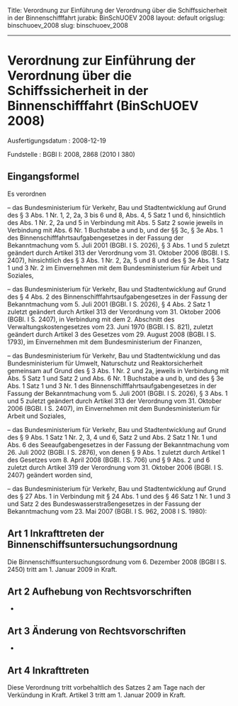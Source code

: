 Title: Verordnung zur Einführung der Verordnung über die Schiffssicherheit in der
  Binnenschifffahrt
jurabk: BinSchUOEV 2008
layout: default
origslug: binschuoev_2008
slug: binschuoev_2008

---

# Verordnung zur Einführung der Verordnung über die Schiffssicherheit in der Binnenschifffahrt (BinSchUOEV 2008)

Ausfertigungsdatum
:   2008-12-19

Fundstelle
:   BGBl I: 2008, 2868 (2010 I 380)


## Eingangsformel

Es verordnen

–   das Bundesministerium für Verkehr, Bau und Stadtentwicklung auf Grund
    des § 3 Abs. 1 Nr. 1, 2, 2a,
    3 bis                    6 und 8, Abs. 4, 5 Satz 1 und 6, hinsichtlich
    des Abs. 1 Nr. 2, 2a und 5 in Verbindung mit Abs. 5 Satz 2 sowie
    jeweils in Verbindung mit Abs. 6 Nr. 1 Buchstabe a und b, und der §§
    3c, § 3e Abs. 1 des Binnenschifffahrtsaufgabengesetzes in der Fassung
    der Bekanntmachung vom 5. Juli 2001 (BGBl. I S. 2026), § 3 Abs. 1 und
    5 zuletzt geändert durch Artikel 313 der Verordnung vom 31. Oktober
    2006 (BGBl. I S. 2407), hinsichtlich des § 3 Abs. 1 Nr. 2, 2a, 5 und 8
    und des § 3e Abs. 1 Satz 1 und 3 Nr. 2 im Einvernehmen mit dem
    Bundesministerium für Arbeit und Soziales,


–   das Bundesministerium für Verkehr, Bau und Stadtentwicklung auf Grund
    des § 4 Abs. 2 des Binnenschifffahrtsaufgabengesetzes in der Fassung
    der Bekanntmachung vom 5. Juli 2001 (BGBl. I S. 2026), § 4 Abs. 2 Satz
    1 zuletzt geändert durch Artikel 313 der Verordnung vom 31. Oktober
    2006 (BGBl. I S. 2407), in Verbindung mit dem 2. Abschnitt des
    Verwaltungskostengesetzes vom 23. Juni 1970 (BGBl. I S. 821), zuletzt
    geändert durch Artikel 3 des Gesetzes vom 29. August 2008 (BGBl. I S.
    1793), im Einvernehmen mit dem Bundesministerium der Finanzen,


–   das Bundesministerium für Verkehr, Bau und Stadtentwicklung und das
    Bundesministerium für Umwelt, Naturschutz und Reaktorsicherheit
    gemeinsam auf Grund des § 3 Abs. 1 Nr. 2 und 2a, jeweils in Verbindung
    mit Abs. 5 Satz 1 und Satz 2 und Abs. 6 Nr. 1 Buchstabe a und b, und
    des § 3e Abs. 1 Satz 1 und 3 Nr. 1 des
    Binnenschifffahrtsaufgabengesetzes in der Fassung der Bekanntmachung
    vom 5. Juli 2001 (BGBl. I S. 2026), § 3 Abs. 1 und 5 zuletzt geändert
    durch Artikel 313 der Verordnung vom 31. Oktober 2006 (BGBl. I S.
    2407), im Einvernehmen mit dem Bundesministerium für Arbeit und
    Soziales,


–   das Bundesministerium für Verkehr, Bau und Stadtentwicklung auf Grund
    des § 9 Abs. 1 Satz 1 Nr. 2, 3, 4 und 6, Satz 2 und Abs. 2 Satz 1 Nr.
    1 und Abs. 6 des Seeaufgabengesetzes in der Fassung der Bekanntmachung
    vom 26. Juli 2002 (BGBl. I S. 2876), von denen § 9 Abs. 1 zuletzt
    durch Artikel 1 des Gesetzes vom 8. April 2008 (BGBl. I S. 706) und §
    9 Abs. 2 und 6 zuletzt durch Artikel 319 der Verordnung vom 31.
    Oktober 2006 (BGBl. I S. 2407) geändert worden sind,


–   das Bundesministerium für Verkehr, Bau und Stadtentwicklung auf Grund
    des § 27 Abs. 1 in Verbindung mit § 24 Abs. 1 und des § 46 Satz 1 Nr.
    1 und 3 und Satz 2 des Bundeswasserstraßengesetzes in der Fassung der
    Bekanntmachung vom 23. Mai 2007 (BGBl. I S. 962, 2008 I S. 1980):





## Art 1 Inkrafttreten der Binnenschiffsuntersuchungsordnung

Die Binnenschiffsuntersuchungsordnung vom 6. Dezember 2008 (BGBl I S.
2450) tritt am 1. Januar 2009 in Kraft.


## Art 2 Aufhebung von Rechtsvorschriften

-


## Art 3 Änderung von Rechtsvorschriften

-


## Art 4 Inkrafttreten

Diese Verordnung tritt vorbehaltlich des Satzes 2 am Tage nach der
Verkündung in Kraft. Artikel 3 tritt am 1. Januar 2009 in Kraft.

